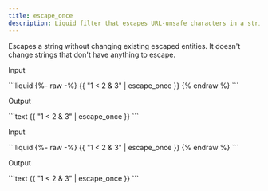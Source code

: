 ```yaml
---
title: escape_once
description: Liquid filter that escapes URL-unsafe characters in a string once.
---
```


Escapes a string without changing existing escaped entities. It doesn't change strings that don't have anything to escape.

<p class="code-label">Input</p>
```liquid
{%- raw -%}
{{ "1 < 2 & 3" | escape_once }}
{% endraw %}
```

<p class="code-label">Output</p>
```text
{{ "1 < 2 & 3" | escape_once }}
```

<p class="code-label">Input</p>
```liquid
{%- raw -%}
{{ "1 &lt; 2 &amp; 3" | escape_once }}
{% endraw %}
```

<p class="code-label">Output</p>
```text
{{ "1 &lt; 2 &amp; 3" | escape_once }}
```
